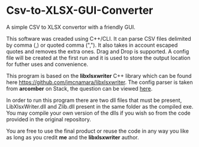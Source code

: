 # Csv-to-XLSX-GUI-Converter
A simple CSV to XLSX convertor with a friendly GUI.

This software was creaded using C++/CLI. It can parse CSV files delimited by comma (,) or quoted comma (","). It also takes in account escaped quotes and removes the extra ones. Drag and Drop is supported. A config file will be created at the first run and it is used to store the output location for futher uses and convenience. 

This program is based on the <b>libxlsxwriter</b> C++ library which can be found here https://github.com/jmcnamara/libxlsxwriter. The config parser is taken from <b>arcomber</b> on Stack, the question can be viewed <a href="https://codereview.stackexchange.com/questions/127819/ini-file-parser-in-c/127863">here</a>.

In order to run this program there are two dll files that must be present, LibXlsxWriter.dll and Zlib.dll present in the same folder as the compiled exe. You may compile your own version of the dlls if you wish so from the code provided in the original repository. 

You are free to use the final product or reuse the code in any way you like as long as you credit <b>me</b> and the <b>libxlsxwriter</b> author. 
